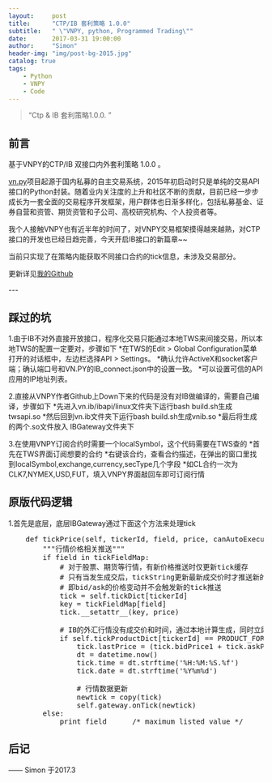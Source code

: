 ```yaml
---
layout:     post
title:      "CTP/IB 套利策略 1.0.0"
subtitle:   " \"VNPY, python, Programmed Trading\""
date:       2017-03-31 19:00:00
author:     "Simon"
header-img: "img/post-bg-2015.jpg"
catalog: true
tags:
    - Python
	- VNPY
	- Code
---
```


> “Ctp & IB 套利策略1.0.0. ”


## 前言


基于VNPY的CTP/IB 双接口内外套利策略 1.0.0 。

<a href="https://github.com/vnpy/vnpy">vn.py</a>项目起源于国内私募的自主交易系统，2015年初启动时只是单纯的交易API接口的Python封装。随着业内关注度的上升和社区不断的贡献，目前已经一步步成长为一套全面的交易程序开发框架，用户群体也日渐多样化，包括私募基金、证券自营和资管、期货资管和子公司、高校研究机构、个人投资者等。

我个人接触VNPY也有近半年的时间了，对VNPY交易框架摸得越来越熟，对CTP接口的开发也已经日趋完善，今天开启IB接口的新篇章~~

当前只实现了在策略内能获取不同接口合约的tick信息，未涉及交易部分。

更新详见<a href="https://github.com/SimonZgx/vnTrader">我的Github</a>

<p id = "build"></p>
---

## 踩过的坑

	
1.由于IB不对外直接开放接口，程序化交易只能通过本地TWS来间接交易，所以本地TWS的配置一定要对，步骤如下
*在TWS的Edit > Global Configuration菜单打开的对话框中，左边栏选择API > Settings。
*确认允许ActiveX和socket客户端；确认端口号和VN.PY的IB_connect.json中的设置一致。
*可以设置可信的API应用的IP地址列表。

2.直接从VNPY作者Github上Down下来的代码是没有对IB做编译的，需要自己编译，步骤如下
*先进入vn.ib/ibapi/linux文件夹下运行bash build.sh生成twsapi.so
*然后回到vn.ib文件夹下运行bash build.sh生成vnib.so
*最后将生成的两个.so文件放入 IBGateway文件夹下

3.在使用VNPY订阅合约时需要一个localSymbol，这个代码需要在TWS查的
*首先在TWS界面订阅想要的合约
*右键该合约，查看合约描述，在弹出的窗口里找到localSymbol,exchange,currency,secType几个字段
*如CL合约一次为CLK7,NYMEX,USD,FUT，填入VNPY界面敲回车即可订阅行情

## 原版代码逻辑

1.首先是底层，底层IBGateway通过下面这个方法来处理tick

<pre class="python" name="code">    def tickPrice(self, tickerId, field, price, canAutoExecute):
        """行情价格相关推送"""
        if field in tickFieldMap:
            # 对于股票、期货等行情，有新价格推送时仅更新tick缓存
            # 只有当发生成交后，tickString更新最新成交价时才推送新的tick
            # 即bid/ask的价格变动并不会触发新的tick推送
            tick = self.tickDict[tickerId]
            key = tickFieldMap[field]
            tick.__setattr__(key, price)
            
            # IB的外汇行情没有成交价和时间，通过本地计算生成，同时立即推送
            if self.tickProductDict[tickerId] == PRODUCT_FOREX:
                tick.lastPrice = (tick.bidPrice1 + tick.askPrice1) / 2
                dt = datetime.now()
                tick.time = dt.strftime('%H:%M:%S.%f')
                tick.date = dt.strftime('%Y%m%d')
            
                # 行情数据更新
                newtick = copy(tick)
                self.gateway.onTick(newtick)
        else:
            print field      /* maximum listed value */</pre>










## 后记


—— Simon 于2017.3


